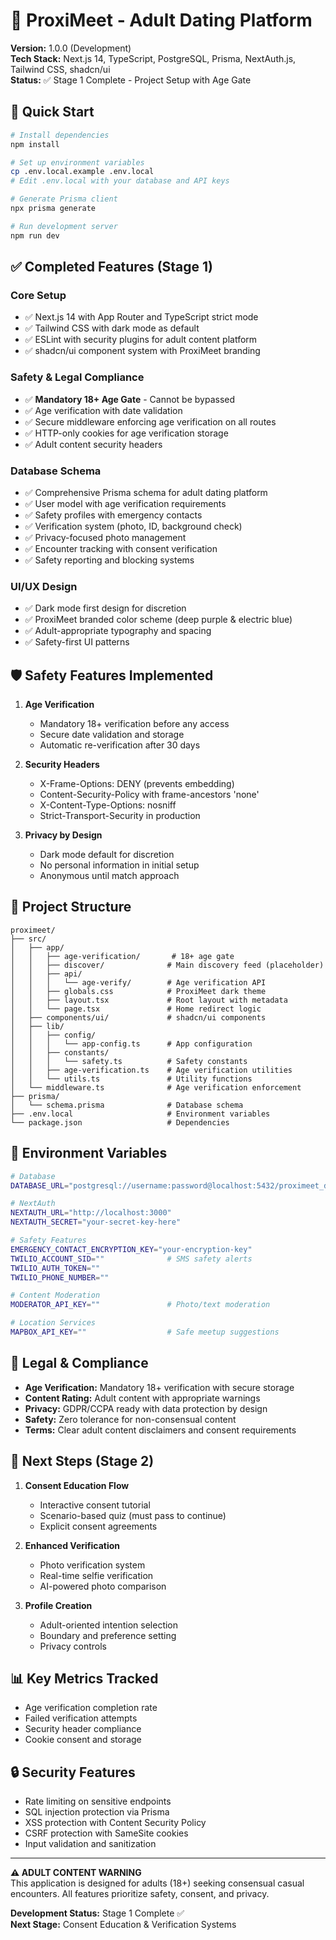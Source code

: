 # 🔞 ProxiMeet - Adult Dating Platform

**Version:** 1.0.0 (Development)  
**Tech Stack:** Next.js 14, TypeScript, PostgreSQL, Prisma, NextAuth.js, Tailwind CSS, shadcn/ui  
**Status:** ✅ Stage 1 Complete - Project Setup with Age Gate

## 🚀 Quick Start

```bash
# Install dependencies
npm install

# Set up environment variables
cp .env.local.example .env.local
# Edit .env.local with your database and API keys

# Generate Prisma client
npx prisma generate

# Run development server
npm run dev
```

## ✅ Completed Features (Stage 1)

### Core Setup
- ✅ Next.js 14 with App Router and TypeScript strict mode
- ✅ Tailwind CSS with dark mode as default
- ✅ ESLint with security plugins for adult content platform
- ✅ shadcn/ui component system with ProxiMeet branding

### Safety & Legal Compliance
- ✅ **Mandatory 18+ Age Gate** - Cannot be bypassed
- ✅ Age verification with date validation
- ✅ Secure middleware enforcing age verification on all routes
- ✅ HTTP-only cookies for age verification storage
- ✅ Adult content security headers

### Database Schema
- ✅ Comprehensive Prisma schema for adult dating platform
- ✅ User model with age verification requirements
- ✅ Safety profiles with emergency contacts
- ✅ Verification system (photo, ID, background check)
- ✅ Privacy-focused photo management
- ✅ Encounter tracking with consent verification
- ✅ Safety reporting and blocking systems

### UI/UX Design
- ✅ Dark mode first design for discretion
- ✅ ProxiMeet branded color scheme (deep purple & electric blue)
- ✅ Adult-appropriate typography and spacing
- ✅ Safety-first UI patterns

## 🛡️ Safety Features Implemented

1. **Age Verification**
   - Mandatory 18+ verification before any access
   - Secure date validation and storage
   - Automatic re-verification after 30 days

2. **Security Headers**
   - X-Frame-Options: DENY (prevents embedding)
   - Content-Security-Policy with frame-ancestors 'none'
   - X-Content-Type-Options: nosniff
   - Strict-Transport-Security in production

3. **Privacy by Design**
   - Dark mode default for discretion
   - No personal information in initial setup
   - Anonymous until match approach

## 📁 Project Structure

```
proximeet/
├── src/
│   ├── app/
│   │   ├── age-verification/       # 18+ age gate
│   │   ├── discover/              # Main discovery feed (placeholder)
│   │   ├── api/
│   │   │   └── age-verify/        # Age verification API
│   │   ├── globals.css            # ProxiMeet dark theme
│   │   ├── layout.tsx             # Root layout with metadata
│   │   └── page.tsx               # Home redirect logic
│   ├── components/ui/             # shadcn/ui components
│   ├── lib/
│   │   ├── config/
│   │   │   └── app-config.ts      # App configuration
│   │   ├── constants/
│   │   │   └── safety.ts          # Safety constants
│   │   ├── age-verification.ts    # Age verification utilities
│   │   └── utils.ts               # Utility functions
│   └── middleware.ts              # Age verification enforcement
├── prisma/
│   └── schema.prisma              # Database schema
├── .env.local                     # Environment variables
└── package.json                   # Dependencies
```

## 🔧 Environment Variables

```bash
# Database
DATABASE_URL="postgresql://username:password@localhost:5432/proximeet_db"

# NextAuth
NEXTAUTH_URL="http://localhost:3000"
NEXTAUTH_SECRET="your-secret-key-here"

# Safety Features
EMERGENCY_CONTACT_ENCRYPTION_KEY="your-encryption-key"
TWILIO_ACCOUNT_SID=""              # SMS safety alerts
TWILIO_AUTH_TOKEN=""
TWILIO_PHONE_NUMBER=""

# Content Moderation
MODERATOR_API_KEY=""               # Photo/text moderation

# Location Services
MAPBOX_API_KEY=""                  # Safe meetup suggestions
```

## 🚨 Legal & Compliance

- **Age Verification:** Mandatory 18+ verification with secure storage
- **Content Rating:** Adult content with appropriate warnings
- **Privacy:** GDPR/CCPA ready with data protection by design
- **Safety:** Zero tolerance for non-consensual content
- **Terms:** Clear adult content disclaimers and consent requirements

## 🎯 Next Steps (Stage 2)

1. **Consent Education Flow**
   - Interactive consent tutorial
   - Scenario-based quiz (must pass to continue)
   - Explicit consent agreements

2. **Enhanced Verification**
   - Photo verification system
   - Real-time selfie verification
   - AI-powered photo comparison

3. **Profile Creation**
   - Adult-oriented intention selection
   - Boundary and preference setting
   - Privacy controls

## 📊 Key Metrics Tracked

- Age verification completion rate
- Failed verification attempts
- Security header compliance
- Cookie consent and storage

## 🔒 Security Features

- Rate limiting on sensitive endpoints
- SQL injection protection via Prisma
- XSS protection with Content Security Policy
- CSRF protection with SameSite cookies
- Input validation and sanitization

---

**⚠️ ADULT CONTENT WARNING**  
This application is designed for adults (18+) seeking consensual casual encounters. All features prioritize safety, consent, and privacy.

**Development Status:** Stage 1 Complete ✅  
**Next Stage:** Consent Education & Verification Systems
